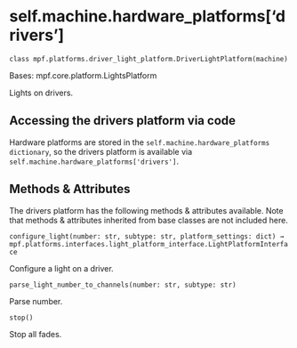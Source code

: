 
# self.machine.hardware_platforms[‘drivers’]

`class mpf.platforms.driver_light_platform.DriverLightPlatform(machine)`

Bases: mpf.core.platform.LightsPlatform

Lights on drivers.

## Accessing the drivers platform via code

Hardware platforms are stored in the `self.machine.hardware_platforms dictionary`, so the drivers platform is available via `self.machine.hardware_platforms['drivers']`.

## Methods & Attributes

The drivers platform has the following methods & attributes available. Note that methods & attributes inherited from base classes are not included here.

`configure_light(number: str, subtype: str, platform_settings: dict) → mpf.platforms.interfaces.light_platform_interface.LightPlatformInterface`

Configure a light on a driver.

`parse_light_number_to_channels(number: str, subtype: str)`

Parse number.

`stop()`

Stop all fades.

